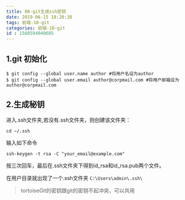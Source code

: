 ```yaml
---
title: 08-git生成ssh密钥
date: 2019-06-15 18:20:38
tags: 前端-10-git
categories: 前端-10-git
id : 1560594040685
---
```


## 1.git 初始化

```
$ git config --global user.name author #将用户名设为author
$ git config --global user.email author@corpmail.com #将用户邮箱设为author@corpmail.com
```
## 2.生成秘钥

进入.ssh文件夹,若没有.ssh文件夹，则创建该文件夹：
```
cd ~/.ssh
```


输入如下命令

```
ssh-keygen -t rsa -C "your_email@example.com"
```

按三次回车，最后在.ssh文件夹下得到id_rsa和id_rsa.pub两个文件。

在用户目录就出现了一个.ssh文件夹 `C:\Users\admin\.ssh\`

> tortoiseGit的密钥跟git的密钥不起冲突，可以共用